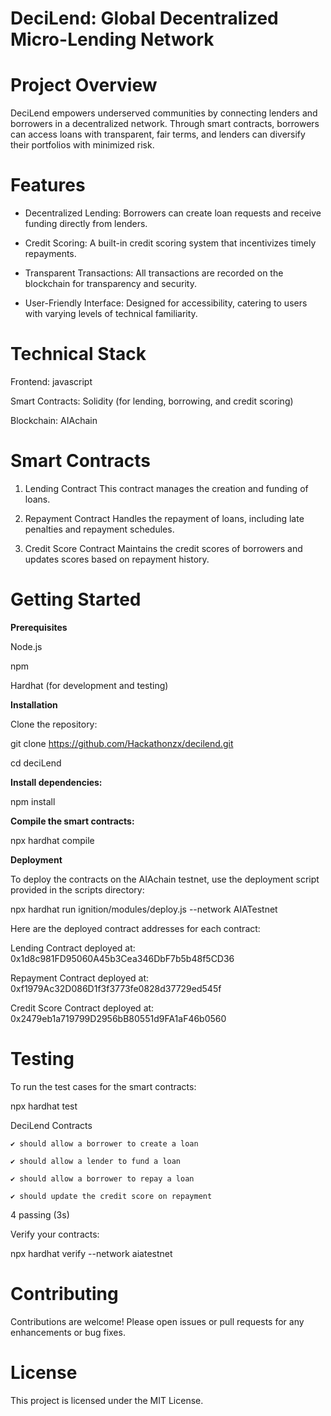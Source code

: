 # DeciLend: Global Decentralized Micro-Lending Network

# Project Overview

DeciLend empowers underserved communities by connecting lenders and borrowers in a decentralized network. Through smart contracts, borrowers can access loans with transparent, fair terms, and lenders can diversify their portfolios with minimized risk.

# Features

- Decentralized Lending: Borrowers can create loan requests and receive funding directly from lenders.

- Credit Scoring: A built-in credit scoring system that incentivizes timely repayments.

- Transparent Transactions: All transactions are recorded on the blockchain for transparency and security.

- User-Friendly Interface: Designed for accessibility, catering to users with varying levels of technical familiarity.

# Technical Stack

Frontend: javascript

Smart Contracts: Solidity (for lending, borrowing, and credit scoring)

Blockchain: AIAchain

# Smart Contracts

1. Lending Contract
This contract manages the creation and funding of loans.

2. Repayment Contract
Handles the repayment of loans, including late penalties and repayment schedules.

3. Credit Score Contract
Maintains the credit scores of borrowers and updates scores based on repayment history.

# Getting Started

**Prerequisites**

Node.js

npm

Hardhat (for development and testing)

**Installation**

Clone the repository:

git clone https://github.com/Hackathonzx/decilend.git

cd deciLend

**Install dependencies:**

npm install

**Compile the smart contracts:**

npx hardhat compile

**Deployment**

To deploy the contracts on the AIAchain testnet, use the deployment script provided in the scripts directory:

npx hardhat run ignition/modules/deploy.js --network AIATestnet

Here are the deployed contract addresses for each contract:

Lending Contract deployed at: 0x1d8c981FD95060A45b3Cea346DbF7b5b48f5CD36

Repayment Contract deployed at: 0xf1979Ac32D086D1f3f3773fe0828d37729ed545f

Credit Score Contract deployed at: 0x2479eb1a719799D2956bB80551d9FA1aF46b0560



# Testing

To run the test cases for the smart contracts:

npx hardhat test

  DeciLend Contracts

    ✔ should allow a borrower to create a loan

    ✔ should allow a lender to fund a loan

    ✔ should allow a borrower to repay a loan

    ✔ should update the credit score on repayment


  4 passing (3s)

  Verify your contracts:

npx hardhat verify --network aiatestnet <contract-address>

# Contributing

Contributions are welcome! Please open issues or pull requests for any enhancements or bug fixes.

# License

This project is licensed under the MIT License.